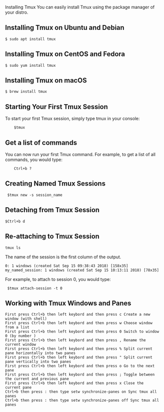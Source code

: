 Installing Tmux
You can easily install Tmux using the package manager of your distro.

Installing Tmux on Ubuntu and Debian 
------------------------------------
    $ sudo apt install tmux

Installing Tmux on CentOS and Fedora
------------------------------------
    $ sudo yum install tmux

Installing Tmux on macOS
------------------------
    $ brew install tmux
    
    
 Starting Your First Tmux Session
 --------------------------------
To start your first Tmux session, simply type tmux in your console:
        
        $tmux
        
        
 Get a list of commands
 -----------------------
 You can now run your first Tmux command. For example, to get a list of all commands, you would type:
 
        Ctrl+b ?
        
   Creating Named Tmux Sessions 
   ----------------------------
     $tmux new -s session_name
     
     
   Detaching from Tmux Session
   ---------------------------
    $Ctrl+b d
    
  Re-attaching to Tmux Session
  ----------------------------
    tmux ls
 The name of the session is the first column of the output.

    0: 1 windows (created Sat Sep 15 09:38:43 2018) [158x35]
    my_named_session: 1 windows (created Sat Sep 15 10:13:11 2018) [78x35]
    
 For example, to attach to session 0, you would type:
    
     $tmux attach-session -t 0
     
     
 Working with Tmux Windows and Panes 
 -----------------------------------
    First press Ctrl+b then left keybord and then press c Create a new window (with shell)
    First press Ctrl+b then left keybord and then press w Choose window from a list
    First press Ctrl+b then left keybord and then press 0 Switch to window 0 (by number )
    First press Ctrl+b then left keybord and then press , Rename the current window
    First press Ctrl+b then left keybord and then press % Split current pane horizontally into two panes
    First press Ctrl+b then left keybord and then press " Split current pane vertically into two panes
    First press Ctrl+b then left keybord and then press o Go to the next pane
    First press Ctrl+b then left keybord and then press ; Toggle between the current and previous pane
    First press Ctrl+b then left keybord and then press x Close the current pane
    Ctrl+b then press : then type setw synchronize-panes on Sync tmux all panes
    Ctrl+b then press : then type setw synchronize-panes off Sync tmux all panes

    
    
